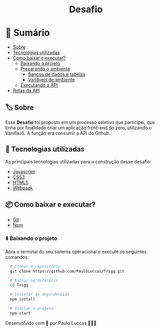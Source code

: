 <h1 align="center">
  Desafio
</h1>

# 🔖 Sumário

- [Sobre](#%EF%B8%8F-sobre)
- [Tecnologias utilizadas](#-tecnologias-utilizadas)
- [Como baixar e executar?](#-como-baixar-e-executar)
  - [Baixando o projeto](#%EF%B8%8F-baixando-o-projeto)
  - [Preparando o ambiente](#-preparando-o-ambiente)
    - [Bancos de dados e tabelas](#-bancos-de-dados-e-tabelas)
    - [Variáveis de ambiente](#-variáveis-de-ambiente)
  - [Executando a API](#-executando-a-api)
- [Rotas da API](#-rotas-da-api)

## 🏷️ Sobre

Esse **Desafio** foi proposto em um processo seletivo que participei, que tinha por finalidade criar um aplicação front-end do zero, utilizando o VanillaJS. A função era consumir a API do Github.

## 🚀 Tecnologias utilizadas

As principais tecnologias utilizadas para a construção desse desafio:

- [Javascript](https://www.javascript.com/)
- [CSS3](https://developer.mozilla.org/pt-BR/docs/Web/CSS)
- [HTML5](https://developer.mozilla.org/pt-BR/docs/Web/HTML/HTML5)
- [Webpack](https://developer.mozilla.org/pt-BR/docs/Web/HTML/HTML5)

## 📦 Como baixar e executar?

- [Git](https://git-scm.com/)
- [Npm](https://www.npmjs.com/)

### ⬇️ Baixando o projeto

Abra o terminal do seu sistema operacional e execute os seguintes comandos:

```bash
  # Clonar o repositório
  git clone https://github.com/PauloLuccas/Trigg.git

  # Entrar no diretório
  cd Trigg

  # Instalar as dependências
  npm install

  # Iniciar o projeto
  npm start
```

Desenvolvido com 💜 por Paulo Luccas 🧑🏽‍🚀



